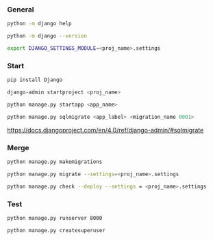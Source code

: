 
### General
```bash
python -m django help
```
```bash
python -m django --version
```
```bash
export DJANGO_SETTINGS_MODULE=<proj_name>.settings
```

### Start
```bash
pip install Django
```
```bash
django-admin startproject <proj_name>
```
```bash
python manage.py startapp <app_name>
```
```bash
python manage.py sqlmigrate <app_label> <migration_name 0001>
```
https://docs.djangoproject.com/en/4.0/ref/django-admin/#sqlmigrate
### Merge
```bash
python manage.py makemigrations
```
```bash
python manage.py migrate --settings=<proj_name>.settings
```
```bash
python manage.py check --deploy --settings = <proj_name>.settings
```
### Test
```bash
python manage.py runserver 8000
```
```bash
python manage.py createsuperuser
```
